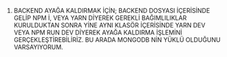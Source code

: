 1. BACKEND AYAĞA KALDIRMAK İÇİN; BACKEND DOSYASI İÇERİSİNDE GELİP NPM İ, VEYA YARN DİYEREK GEREKLİ BAĞIMLILIKLAR KURULDUKTAN SONRA YİNE AYNI KLASÖR İÇERİSİNDE YARN DEV VEYA NPM RUN DEV DİYEREK AYAĞA KALDIRMA İŞLEMİNİ GERÇEKLEŞTİREBİLİRİZ. BU ARADA MONGODB NİN YÜKLÜ OLDUĞUNU VARSAYIYORUM.
